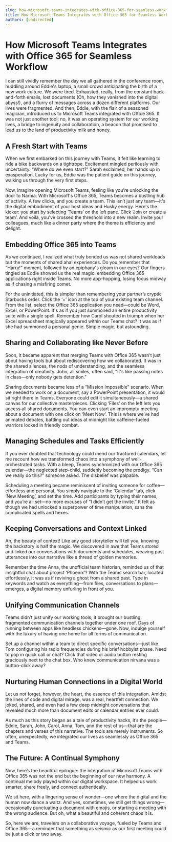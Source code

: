 ```yaml
---
slug: how-microsoft-teams-integrates-with-office-365-for-seamless-workflow
title: How Microsoft Teams Integrates with Office 365 for Seamless Workflow
authors: [undirected]
---
```



# How Microsoft Teams Integrates with Office 365 for Seamless Workflow

I can still vividly remember the day we all gathered in the conference room, huddling around Eddie's laptop, a small crowd anticipating the birth of a new work culture. We were tired. Exhausted, really, from the constant back-and-forth emails, lost documents (Oh, how they vanished into the digital abyss!), and a flurry of messages across a dozen different platforms. Our lives were fragmented. And then, Eddie, with the flair of a seasoned magician, introduced us to Microsoft Teams integrated with Office 365. It was not just another tool; no, it was an operating system for our working lives, a bridge to ingenuity and collaboration, a beacon that promised to lead us to the land of productivity milk and honey.

## A Fresh Start with Teams

When we first embarked on this journey with Teams, it felt like learning to ride a bike backwards on a tightrope. Excitement mingled perilously with uncertainty. “Where do we even start?” Sarah exclaimed, her hands up in exasperation. Lucky for us, Eddie was the patient guide on this journey, walking us through the very first steps.

Now, imagine opening Microsoft Teams, feeling like you’re unlocking the door to Narnia. With Microsoft's Office 365, Teams becomes a bustling hub of activity. A few clicks, and you create a team. This isn’t just any team—it's the digital embodiment of your best ideas and Husky energy. Here's the kicker: you start by selecting ‘Teams’ on the left pane. Click ‘Join or create a team’. And voilà, you’ve crossed the threshold into a new realm. Invite your colleagues, much like a dinner party where the theme is efficiency and delight.

## Embedding Office 365 into Teams

As we continued, I realized what truly bonded us was not shared workloads but the moments of shared aha! experiences. Do you remember that “Harry!” moment, followed by an epiphany's gleam in our eyes? Our fingers tingled as Eddie showed us the real magic: embedding Office 365 applications right inside Teams. No more app-hopping, losing focus midway as if chasing a misfiring comet.

For the uninitiated, this is simpler than remembering your partner’s cryptic Starbucks order. Click the ‘+’ icon at the top of your existing team channel. From the list, select the Office 365 application you need—could be Word, Excel, or PowerPoint. It's as if you just summoned an entire productivity suite with a single spell. Remember how Carol shouted in triumph when her Excel spreadsheet magically appeared within our Teams chat? It was as if she had summoned a personal genie. Simple magic, but astounding.

## Sharing and Collaborating like Never Before

Soon, it became apparent that merging Teams with Office 365 wasn’t just about having tools but about rediscovering how we collaborated. It was in the shared silences, the nods of understanding, and the seamless integration of creativity. John, all smiles, often said, "It's like passing notes in class—only nobody gets detention."

Sharing documents became less of a “Mission Impossible” scenario. When we needed to work on a document, say a PowerPoint presentation, it would sit right there in Teams. Everyone could edit it simultaneously—a shared canvas for our collective masterpieces. Clicking ‘Files’ on the left lets you access all shared documents. You can even start an impromptu meeting about a document with one click on ‘Meet Now’. This is where we’ve had animated debates, battling out ideas at midnight like caffeine-fueled warriors locked in friendly combat.

## Managing Schedules and Tasks Efficiently

If you ever doubted that technology could mend our fractured calendars, let me recount how we transformed chaos into a symphony of well-orchestrated tasks. With a bleep, Teams synchronized with our Office 365 calendar—the neglected step-child, suddenly becoming the prodigy. “Can we really do this?” someone asked. The disbelief was palpable.

Scheduling a meeting became reminiscent of inviting someone for coffee—effortless and personal. You simply navigate to the ‘Calendar’ tab, click ‘New Meeting’, and set the time. Add participants by typing their names, and you’re all set—no more excuses of “I didn’t get the invite.” It felt as though we had unlocked a superpower of time manipulation, sans the complicated spells and hexes.

## Keeping Conversations and Context Linked

Ah, the beauty of context! Like any good storyteller will tell you, knowing the backstory is half the magic. We discovered in awe that Teams stored and linked our conversations with documents and schedules, weaving past utterances into our narrative like a thread of golden memories.

Remember the time Anna, the unofficial team historian, reminded us of that insightful chat about project ‘Phoenix’? With the Teams search bar, located effortlessly, it was as if reviving a ghost from a shared past. Type in keywords and watch as everything—from files, conversations to plans—emerges, a digital memory unfurling in front of you.

## Unifying Communication Channels

Teams didn’t just unify our working tools; it brought our bustling, fragmented communication channels together under one roof. Days of running between apps like headless chickens—gone. Now, indulge yourself with the luxury of having one home for all forms of communication.

Set up a channel within a team to direct specific conversations—just like Tom configuring his radio frequencies during his brief hobbyist phase. Need to pop in quick call or chat? Click that video or audio button resting graciously next to the chat box. Who knew communication nirvana was a button-click away?

## Nurturing Human Connections in a Digital World

Let us not forget, however, the heart, the essence of this integration. Amidst the lines of code and digital mirage, was a real, heartfelt connection. We joked, shared, and even had a few deep midnight conversations that revealed much more than document edits or calendar entries ever could.

As much as this story began as a tale of productivity hacks, it’s the people—Eddie, Sarah, John, Carol, Anna, Tom, and the rest of us—that are the chapters and verses of this narrative. The tools are merely instruments. So often, unexpectedly, we integrated our lives as seamlessly as Office 365 and Teams.

## The Future: A Continual Symphony

Now, here’s the beautiful epilogue: the integration of Microsoft Teams with Office 365 was not the end but the beginning of our new harmony. A continual melody played within our digital workspace. It helped us work smarter, share freely, and connect authentically.

We sit here, with a lingering sense of wonder—one where the digital and the human now dance a waltz. And yes, sometimes, we still get things wrong—occasionally punctuating a document with emojis, or starting a meeting with the wrong audience. But oh, what a beautiful and coherent chaos it is.

So, here we are, travelers on a collaborative voyage, fueled by Teams and Office 365—a reminder that something as seismic as our first meeting could be just a click or two away.